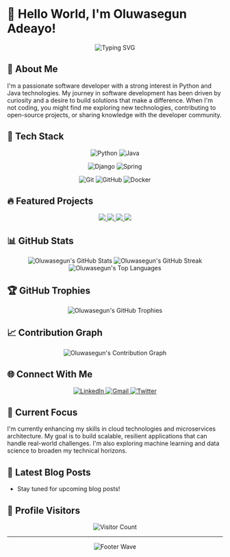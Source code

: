 # 👋 Hello World, I'm Oluwasegun Adeayo!

<div align="center">
  <img src="https://readme-typing-svg.herokuapp.com?font=Fira+Code&pause=1000&color=2E9FD3&center=true&vCenter=true&width=435&lines=Python+and+Java+Developer;Problem+Solver;Continuous+Learner" alt="Typing SVG" />
</div>

## 💫 About Me

I'm a passionate software developer with a strong interest in Python and Java technologies. My journey in software development has been driven by curiosity and a desire to build solutions that make a difference. When I'm not coding, you might find me exploring new technologies, contributing to open-source projects, or sharing knowledge with the developer community.

## 🚀 Tech Stack

<div align="center">
  
  ![Python](https://img.shields.io/badge/python-3670A0?style=for-the-badge&logo=python&logoColor=ffdd54)
  ![Java](https://img.shields.io/badge/java-%23ED8B00.svg?style=for-the-badge&logo=openjdk&logoColor=white)
  
  ![Django](https://img.shields.io/badge/django-%23092E20.svg?style=for-the-badge&logo=django&logoColor=white)
  ![Spring](https://img.shields.io/badge/spring-%236DB33F.svg?style=for-the-badge&logo=spring&logoColor=white)
  
  ![Git](https://img.shields.io/badge/git-%23F05033.svg?style=for-the-badge&logo=git&logoColor=white)
  ![GitHub](https://img.shields.io/badge/github-%23121011.svg?style=for-the-badge&logo=github&logoColor=white)
  ![Docker](https://img.shields.io/badge/docker-%230db7ed.svg?style=for-the-badge&logo=docker&logoColor=white)
  
</div>

## 🔥 Featured Projects

<div align="center">
  <a href="https://github.com/oluwasegun5/pitch-perfect-football-app">
    <img src="https://github-readme-stats.vercel.app/api/pin/?username=oluwasegun5&repo=pitch-perfect-football-app&theme=react&hide_border=true" />
  </a>
  <a href="https://github.com/oluwasegun5/e-store">
    <img src="https://github-readme-stats.vercel.app/api/pin/?username=oluwasegun5&repo=e-store&theme=react&hide_border=true" />
  </a>
  <a href="https://github.com/oluwasegun5/norbs-event">
    <img src="https://github-readme-stats.vercel.app/api/pin/?username=oluwasegun5&repo=norbs-event&theme=react&hide_border=true" />
  </a>
  <a href="https://github.com/oluwasegun5/wallstreet">
    <img src="https://github-readme-stats.vercel.app/api/pin/?username=oluwasegun5&repo=wallstreet&theme=react&hide_border=true" />
  </a>
</div>

## 📊 GitHub Stats

<div align="center">
  <img src="https://github-readme-stats.vercel.app/api?username=oluwasegun5&show_icons=true&count_private=true&hide_border=true&theme=react" alt="Oluwasegun's GitHub Stats" />
  <img src="https://github-readme-streak-stats.herokuapp.com/?user=oluwasegun5&hide_border=true&theme=react" alt="Oluwasegun's GitHub Streak" />
  <img src="https://github-readme-stats.vercel.app/api/top-langs/?username=oluwasegun5&layout=compact&hide_border=true&theme=react" alt="Oluwasegun's Top Languages" />
</div>

## 🏆 GitHub Trophies

<div align="center">
  <img src="https://github-profile-trophy.vercel.app/?username=oluwasegun5&theme=nord&no-frame=true&no-bg=true&margin-w=4" alt="Oluwasegun's GitHub Trophies" />
</div>

## 📈 Contribution Graph

<div align="center">
  <img src="https://github-readme-activity-graph.vercel.app/graph?username=oluwasegun5&theme=react-dark&hide_border=true" alt="Oluwasegun's Contribution Graph" />
</div>

## 🌐 Connect With Me

<div align="center">
  <a href="https://linkedin.com/in/oluwasegun-adeayo" target="_blank">
    <img src="https://img.shields.io/badge/LinkedIn-%230077B5.svg?style=for-the-badge&logo=linkedin&logoColor=white" alt="LinkedIn" />
  </a>
  <a href="mailto:adeayosegun5@gmail.com" target="_blank">
    <img src="https://img.shields.io/badge/Gmail-D14836?style=for-the-badge&logo=gmail&logoColor=white" alt="Gmail" />
  </a>
  <a href="https://twitter.com/oluwasegun_dev" target="_blank">
    <img src="https://img.shields.io/badge/Twitter-%231DA1F2.svg?style=for-the-badge&logo=Twitter&logoColor=white" alt="Twitter" />
  </a>
</div>

## 🎯 Current Focus

I'm currently enhancing my skills in cloud technologies and microservices architecture. My goal is to build scalable, resilient applications that can handle real-world challenges. I'm also exploring machine learning and data science to broaden my technical horizons.

## 📝 Latest Blog Posts

<!-- BLOG-POST-LIST:START -->
- Stay tuned for upcoming blog posts!
<!-- BLOG-POST-LIST:END -->


## 📌 Profile Visitors

<div align="center">
  <img src="https://profile-counter.glitch.me/oluwasegun5/count.svg" alt="Visitor Count" />
</div>

---

<div align="center">
  <img src="https://capsule-render.vercel.app/api?type=waving&color=gradient&height=100&section=footer" alt="Footer Wave" />
</div>
